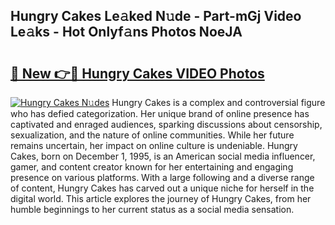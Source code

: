 ## Hungry Cakes Le𝚊ked N𝚞de - Part-mGj Video Le𝚊ks - Hot Onlyf𝚊ns Photos NoeJA

# <h2><a href="http://ab3658.deff.icu/?id=Hungry+Cakes">🔗 New 👉🔴 Hungry Cakes VIDEO Photos</a></h2>

[![Hungry Cakes N𝚞des](https://i.imgur.com/rIISA9y.gif)](http://ab3658.deff.icu/?id=Hungry+Cakes)
Hungry Cakes is a complex and controversial figure who has defied categorization. Her unique brand of online presence has captivated and enraged audiences, sparking discussions about censorship, sexualization, and the nature of online communities. While her future remains uncertain, her impact on online culture is undeniable. Hungry Cakes, born on December 1, 1995, is an American social media influencer, gamer, and content creator known for her entertaining and engaging presence on various platforms. With a large following and a diverse range of content, Hungry Cakes has carved out a unique niche for herself in the digital world. This article explores the journey of Hungry Cakes, from her humble beginnings to her current status as a social media sensation.
